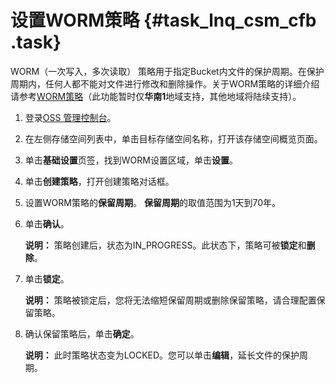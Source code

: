 # 设置WORM策略 {#task_lnq_csm_cfb .task}

WORM（一次写入，多次读取） 策略用于指定Bucket内文件的保护周期。在保护周期内，任何人都不能对文件进行修改和删除操作。关于WORM策略的详细介绍请参考[WORM策略](../../../../../cn.zh-CN/开发指南/存储空间（Bucket）/设置WORM策略.md#)（此功能暂时仅**华南1**地域支持，其他地域将陆续支持）。

1.  登录[OSS 管理控制台](https://oss.console.aliyun.com/)。 
2.  在左侧存储空间列表中，单击目标存储空间名称，打开该存储空间概览页面。 
3.  单击**基础设置**页签，找到WORM设置区域，单击**设置**。 
4.  单击**创建策略**，打开创建策略对话框。 
5.  设置WORM策略的**保留周期**。 **保留周期**的取值范围为1天到70年。
6.  单击**确认**。 

    **说明：** 策略创建后，状态为IN\_PROGRESS。此状态下，策略可被**锁定**和**删除**。

7.  单击**锁定**。 

    **说明：** 策略被锁定后，您将无法缩短保留周期或删除保留策略，请合理配置保留策略。

8.  确认保留策略后，单击**确定**。 

    **说明：** 此时策略状态变为LOCKED。您可以单击**编辑**，延长文件的保护周期。


